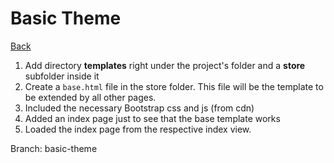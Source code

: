 # Basic Theme

[Back](../README.md) 

1. Add directory **templates** right under the 
project's folder and a **store** subfolder inside it
1. Create a ```base.html``` file in the store folder. 
This file will be the template to be extended by all 
   other pages.
1. Included the necessary Bootstrap css and js (from cdn)
1. Added an index page just to see that the base template works
1. Loaded the index page from the respective index view.

Branch: basic-theme